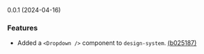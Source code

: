 0.0.1 (2024-04-16)

### Features

- Added a `<Dropdown />` component to `design-system`. [(b025187)](b0251873b6a62b8e77002fc18605d6f04a5530e7)
